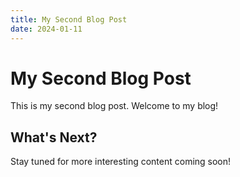```yaml
---
title: My Second Blog Post
date: 2024-01-11
---
```


# My Second Blog Post

This is my second blog post. Welcome to my blog!

## What's Next?

Stay tuned for more interesting content coming soon!